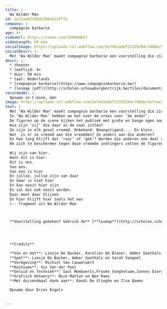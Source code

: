 ```yaml
---
title: |-
  Wa Wilder Man
id: 5e7caeb2196d230da412fffa
company: |-
  compagnie barbarie 
age: 4+
videoUrl: https://vimeo.com/159669627
videoLength: 50 min
socialImage: https://uploads-ssl.webflow.com/5e74d1a9ef22355294c7d60e/5e7cae1b1a6f95c017537234_wa-wilder-man.jpg
socialDescr: |-
  Met ‘Wa Wilder Man’ maakt compagnie barbarie een voorstelling die zich richt op de allerkleinsten uit onze samenleving. In ‘Wa Wilder Man’ hebben we het over de vrees voor ‘de ander’.De figuren op de scene kijken het publiek met grote en bange ogen aan.Wie zijn ‘zij’ die daar in de zaal zitten?Ze zijn in elk geval vreemd. Onbekend. Beangstigend.... En klein.Wat is er zo vreemd aan die vreemden? Zo anders aan die anderen?En hoe lang blijft dat ‘raar’ of ‘gek’? Worden die anderen een deel van het bekende als ze maar lang genoeg blijven?Om zich te beschermen tegen deze vreemde indringers zetten de figuren op scene maskers op, vermommen ze zich, doen ze zich sterker voor dan ze zijn en vallen ze hopeloos door de mand.
descr: |-
  * theater
  * leeftijd: 4+
  * duur: 50 min
  * taal: Nederlands
  * [compagnie barbarie](https://www.compagniebarbarie.be/)
  * [lesmap (pdf)](http://scholen.schouwburgkortrijk.be/files/documents/filename/2017-05-22-165506/lesmap-Wa-Wilder-Man.pdf)
recordedAt: |-
  Opname in C-mine, Gen
image: https://uploads-ssl.webflow.com/5e74d1a9ef22355294c7d60e/5e7cae1b1a6f95c017537234_wa-wilder-man.jpg
text: |-
  Met ‘Wa Wilder Man’ maakt compagnie barbarie een voorstelling die zich richt op de allerkleinsten uit onze samenleving.
  In ‘Wa Wilder Man’ hebben we het over de vrees voor ‘de ander’.
  De figuren op de scene kijken het publiek met grote en bange ogen aan.
  Wie zijn ‘zij’ die daar in de zaal zitten?
  Ze zijn in elk geval vreemd. Onbekend. Beangstigend.... En klein.
  Wat  is er zo vreemd aan die vreemden? Zo anders aan die anderen?
  En hoe lang blijft dat ‘raar’ of ‘gek’? Worden die anderen een deel van het bekende als ze maar lang genoeg blijven?
  Om zich te beschermen tegen deze vreemde indringers zetten de figuren op scene maskers op, vermommen ze zich, doen ze zich sterker voor dan ze zijn en vallen ze hopeloos door de mand.
  
  Wij zijn van hier.
  Want dit is hier.
  Dit is ons.
  Van ons.
  Van ons is hier
  En jullie, jullie zijn van daar
  En daar is niet hier
  En kan nooit hier zijn
  En zal dat ook nooit worden.
  Daar moet daar blijven
  En hier blijft hier zoals het was
  \-- fragment uit Wa Wilder Man

  ‍

  **Voorstelling gekeken? Gebruik de** [**lesmap**](http://scholen.schouwburgkortrijk.be/files/documents/filename/2017-05-22-165506/lesmap-Wa-Wilder-Man.pdf) **voor nog meer plezier.**

  ‍
  

  **Credits**

  **Van en met**: Liesje De Backer, Karolien De Bleser, Amber Goethals, Lotte Vaes en Sarah Vangeel
  **Spel**: Liesje De Backer, Amber Goethals en Sarah Vangeel
  **Vormgeving**: Michiel Van Cauwelaert
  **Kostuums**: Viv Van der Poel
  **Geluid en Techniek**: Saul Mombaerts,Frouke Vangheluwe,Jannes Dierynck, Koen De Wilde en Eva Dermul
  **Grafisch Ontwerp**: Nick Mattan en Ben Raes
  **Met duizendmaal dank aan**: Randi De Vlieghe en Ilse Daems

  Opname door Dries Engels

  ‍
---
```

